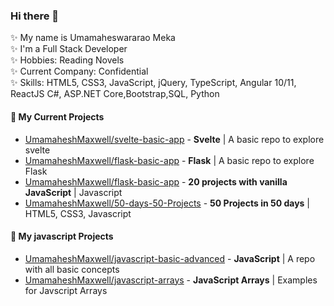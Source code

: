 ### Hi there 👋  

✨ My name is Umamaheswararao Meka   
✨ I'm a Full Stack Developer  
✨ Hobbies: Reading Novels  
✨ Current Company: Confidential  
✨ Skills: HTML5, CSS3, JavaScript, jQuery, TypeScript, Angular 10/11, ReactJS C#, ASP.NET Core,Bootstrap,SQL, Python  

####  🔭 My Current Projects
 
  - [UmamaheshMaxwell/svelte-basic-app](https://github.com/UmamaheshMaxwell/svelte-basic-app)  - **Svelte** | A basic repo to explore svelte  
  - [UmamaheshMaxwell/flask-basic-app](https://github.com/UmamaheshMaxwell/flask-basic-app)  - **Flask** | A basic repo to explore Flask
  - [UmamaheshMaxwell/flask-basic-app](https://github.com/UmamaheshMaxwell/20-Javascript-web-projects)  - **20 projects with vanilla JavaScript** | Javascript
  - [UmamaheshMaxwell/50-days-50-Projects](https://github.com/UmamaheshMaxwell/50-days-50-Projects)  - **50 Projects in 50 days** | HTML5, CSS3, Javascript

#### 🌱 My javascript Projects

  - [UmamaheshMaxwell/javascript-basic-advanced](https://github.com/UmamaheshMaxwell/javascript-basic-advanced) - **JavaScript** | A repo with all basic concepts
  - [UmamaheshMaxwell/javascript-arrays](https://github.com/UmamaheshMaxwell/javascript-arrays) - **JavaScript Arrays** | Examples for Javscript Arrays

<!--
**UmamaheshMaxwell/UmamaheshMaxwell** is a ✨ _special_ ✨ repository because its `README.md` (this file) appears on your GitHub profile.

Here are some ideas to get you started:

- 🔭 I’m currently working on ...
- 🌱 I’m currently learning ...
- 👯 I’m looking to collaborate on ...
- 🤔 I’m looking for help with ...
- 💬 Ask me about ...
- 📫 How to reach me: ...
- 😄 Pronouns: ...
- ⚡ Fun fact: ...
-->
